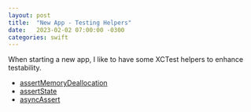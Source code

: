 ```yaml
---
layout: post
title:  "New App - Testing Helpers"
date:   2023-02-02 07:00:00 -0300
categories: swift
---
```


When starting a new app, I like to have some XCTest helpers to enhance testability.

* [assertMemoryDeallocation](https://gist.github.com/mdb1/938f05113a0fe384197a798c95096284)
* [assertState](https://gist.github.com/mdb1/4240b2f34a862f1ca88bfa6223b7a1a0)
* [asyncAssert](https://gist.github.com/mdb1/b09873253b39278cff9875d553e9d354)